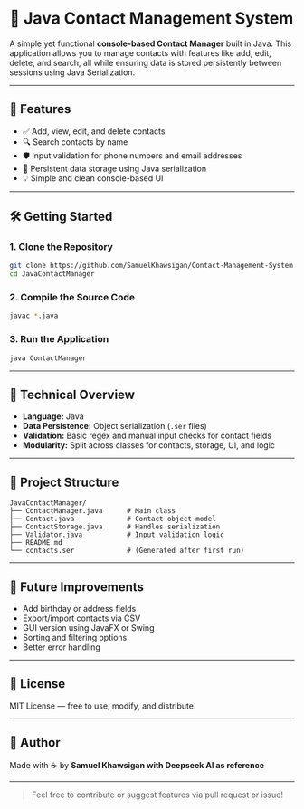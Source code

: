 # 📗 Java Contact Management System

A simple yet functional **console-based Contact Manager** built in Java. This application allows you to manage contacts with features like add, edit, delete, and search, all while ensuring data is stored persistently between sessions using Java Serialization.

---

## 🚀 Features

- ✅ Add, view, edit, and delete contacts
- 🔍 Search contacts by name
- 🛡️ Input validation for phone numbers and email addresses
- 📀 Persistent data storage using Java serialization
- 💡 Simple and clean console-based UI

---

## 🛠️ Getting Started

### 1. Clone the Repository

```bash
git clone https://github.com/SamuelKhawsigan/Contact-Management-System.git
cd JavaContactManager
```

### 2. Compile the Source Code

```bash
javac *.java
```

### 3. Run the Application

```bash
java ContactManager
```

---

## 🧠 Technical Overview

- **Language:** Java
- **Data Persistence:** Object serialization (`.ser` files)
- **Validation:** Basic regex and manual input checks for contact fields
- **Modularity:** Split across classes for contacts, storage, UI, and logic

---

## 📁 Project Structure

```
JavaContactManager/
├── ContactManager.java      # Main class
├── Contact.java             # Contact object model
├── ContactStorage.java      # Handles serialization
├── Validator.java           # Input validation logic
├── README.md
└── contacts.ser             # (Generated after first run)
```

---

## 🧹 Future Improvements

- Add birthday or address fields
- Export/import contacts via CSV
- GUI version using JavaFX or Swing
- Sorting and filtering options
- Better error handling

---

## 📄 License

MIT License — free to use, modify, and distribute.

---

## 🙌 Author

Made with ☕ by **Samuel Khawsigan with Deepseek AI as reference**

---

> Feel free to contribute or suggest features via pull request or issue!